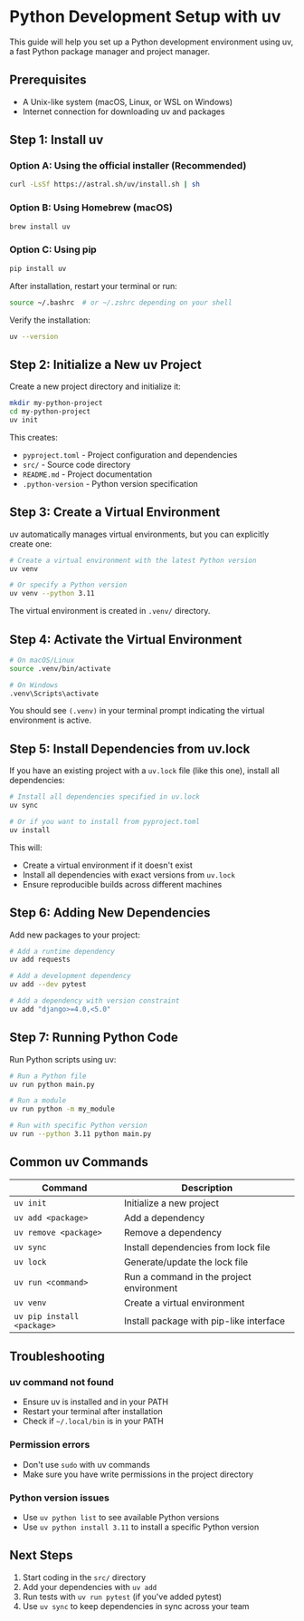 # Python Development Setup with uv

This guide will help you set up a Python development environment using uv, a fast Python package manager and project manager.

## Prerequisites

- A Unix-like system (macOS, Linux, or WSL on Windows)
- Internet connection for downloading uv and packages

## Step 1: Install uv

### Option A: Using the official installer (Recommended)
```bash
curl -LsSf https://astral.sh/uv/install.sh | sh
```

### Option B: Using Homebrew (macOS)
```bash
brew install uv
```

### Option C: Using pip
```bash
pip install uv
```

After installation, restart your terminal or run:
```bash
source ~/.bashrc  # or ~/.zshrc depending on your shell
```

Verify the installation:
```bash
uv --version
```

## Step 2: Initialize a New uv Project

Create a new project directory and initialize it:
```bash
mkdir my-python-project
cd my-python-project
uv init
```

This creates:
- `pyproject.toml` - Project configuration and dependencies
- `src/` - Source code directory
- `README.md` - Project documentation
- `.python-version` - Python version specification

## Step 3: Create a Virtual Environment

uv automatically manages virtual environments, but you can explicitly create one:

```bash
# Create a virtual environment with the latest Python version
uv venv

# Or specify a Python version
uv venv --python 3.11
```

The virtual environment is created in `.venv/` directory.

## Step 4: Activate the Virtual Environment

```bash
# On macOS/Linux
source .venv/bin/activate

# On Windows
.venv\Scripts\activate
```

You should see `(.venv)` in your terminal prompt indicating the virtual environment is active.

## Step 5: Install Dependencies from uv.lock

If you have an existing project with a `uv.lock` file (like this one), install all dependencies:

```bash
# Install all dependencies specified in uv.lock
uv sync

# Or if you want to install from pyproject.toml
uv install
```

This will:
- Create a virtual environment if it doesn't exist
- Install all dependencies with exact versions from `uv.lock`
- Ensure reproducible builds across different machines

## Step 6: Adding New Dependencies

Add new packages to your project:

```bash
# Add a runtime dependency
uv add requests

# Add a development dependency
uv add --dev pytest

# Add a dependency with version constraint
uv add "django>=4.0,<5.0"
```

## Step 7: Running Python Code

Run Python scripts using uv:

```bash
# Run a Python file
uv run python main.py

# Run a module
uv run python -m my_module

# Run with specific Python version
uv run --python 3.11 python main.py
```

## Common uv Commands

| Command | Description |
|---------|-------------|
| `uv init` | Initialize a new project |
| `uv add <package>` | Add a dependency |
| `uv remove <package>` | Remove a dependency |
| `uv sync` | Install dependencies from lock file |
| `uv lock` | Generate/update the lock file |
| `uv run <command>` | Run a command in the project environment |
| `uv venv` | Create a virtual environment |
| `uv pip install <package>` | Install package with pip-like interface |

## Troubleshooting

### uv command not found
- Ensure uv is installed and in your PATH
- Restart your terminal after installation
- Check if `~/.local/bin` is in your PATH

### Permission errors
- Don't use `sudo` with uv commands
- Make sure you have write permissions in the project directory

### Python version issues
- Use `uv python list` to see available Python versions
- Use `uv python install 3.11` to install a specific Python version

## Next Steps

1. Start coding in the `src/` directory
2. Add your dependencies with `uv add`
3. Run tests with `uv run pytest` (if you've added pytest)
4. Use `uv sync` to keep dependencies in sync across your team